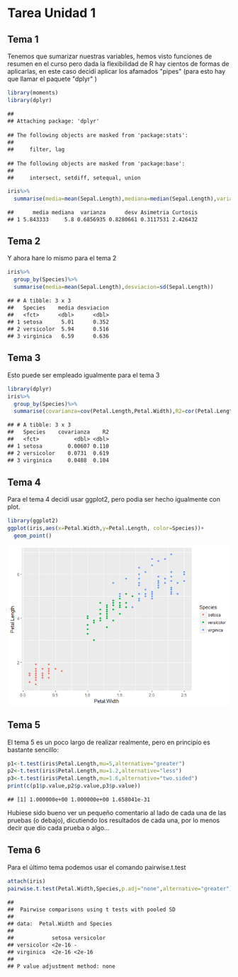 Tarea Unidad 1
================

Tema 1
------

Tenemos que sumarizar nuestras variables, hemos visto funciones de resumen en el curso pero dada la flexibilidad de R hay cientos de formas de aplicarlas, en este caso decidí aplicar los afamados "pipes" (para esto hay que llamar el paquete "dplyr" )

``` r
library(moments)
library(dplyr)
```

    ## 
    ## Attaching package: 'dplyr'

    ## The following objects are masked from 'package:stats':
    ## 
    ##     filter, lag

    ## The following objects are masked from 'package:base':
    ## 
    ##     intersect, setdiff, setequal, union

``` r
iris%>%
  summarise(media=mean(Sepal.Length),mediana=median(Sepal.Length),varianza=var(Sepal.Length),desv=sd(Sepal.Length),Asimetria=skewness(Sepal.Length),Curtosis=kurtosis(Sepal.Length))
```

    ##      media mediana  varianza      desv Asimetria Curtosis
    ## 1 5.843333     5.8 0.6856935 0.8280661 0.3117531 2.426432

Tema 2
------

Y ahora hare lo mismo para el tema 2

``` r
iris%>%
  group_by(Species)%>%
  summarise(media=mean(Sepal.Length),desviacion=sd(Sepal.Length))
```

    ## # A tibble: 3 x 3
    ##   Species    media desviacion
    ##   <fct>      <dbl>      <dbl>
    ## 1 setosa      5.01      0.352
    ## 2 versicolor  5.94      0.516
    ## 3 virginica   6.59      0.636

Tema 3
------

Esto puede ser empleado igualmente para el tema 3

``` r
library(dplyr)
iris%>%
  group_by(Species)%>%
  summarise(covarianza=cov(Petal.Length,Petal.Width),R2=cor(Petal.Length,Petal.Width)^2)
```

    ## # A tibble: 3 x 3
    ##   Species    covarianza    R2
    ##   <fct>           <dbl> <dbl>
    ## 1 setosa        0.00607 0.110
    ## 2 versicolor    0.0731  0.619
    ## 3 virginica     0.0488  0.104

Tema 4
------

Para el tema 4 decidí usar ggplot2, pero podia ser hecho igualmente con plot.

``` r
library(ggplot2)
ggplot(iris,aes(x=Petal.Width,y=Petal.Length, color=Species))+
  geom_point()
```

![](Tarea_2_econometria_files/figure-markdown_github/tema4-1.png)

Tema 5
------

El tema 5 es un poco largo de realizar realmente, pero en principio es bastante sencillo:

``` r
p1<-t.test(iris$Petal.Length,mu=5,alternative="greater")
p2<-t.test(iris$Petal.Length,mu=1.2,alternative="less")
p3<-t.test(iris$Petal.Length,mu=1.6,alternative="two.sided")
print(c(p1$p.value,p2$p.value,p3$p.value))
```

    ## [1] 1.000000e+00 1.000000e+00 1.658041e-31

Hubiese sido bueno ver un pequeño comentario al lado de cada una de las pruebas (o debajo), dicutiendo los resultados de cada una, por lo menos decir que dio cada prueba o algo...

Tema 6
------

Para el último tema podemos usar el comando pairwise.t.test

``` r
attach(iris)
pairwise.t.test(Petal.Width,Species,p.adj="none",alternative="greater")
```

    ## 
    ##  Pairwise comparisons using t tests with pooled SD 
    ## 
    ## data:  Petal.Width and Species 
    ## 
    ##            setosa versicolor
    ## versicolor <2e-16 -         
    ## virginica  <2e-16 <2e-16    
    ## 
    ## P value adjustment method: none
